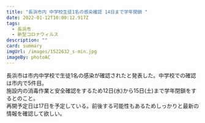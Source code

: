 ```yaml
---
title: "長浜市内 中学校生徒1名の感染確認 14日まで学年閉鎖 "
date: 2022-01-12T10:00:12.917Z
tags:
  - 長浜市
  - 新型コロナウィルス
description: ""
card: summary
imgUrl: /images/1522632_s-min.jpg
imageBy: photoAC
---
```

長浜市は市内中学校で生徒1名の感染が確認されたと発表した。中学校での確認は市内で5件目。  
施設内の消毒作業と安全確認をするため12日(水)から15日(土)まで学年閉鎖をするとのこと。  
再開予定日は17日を予定している。前後する可能性もあるためしっかりと最新の情報を確認して欲しい。